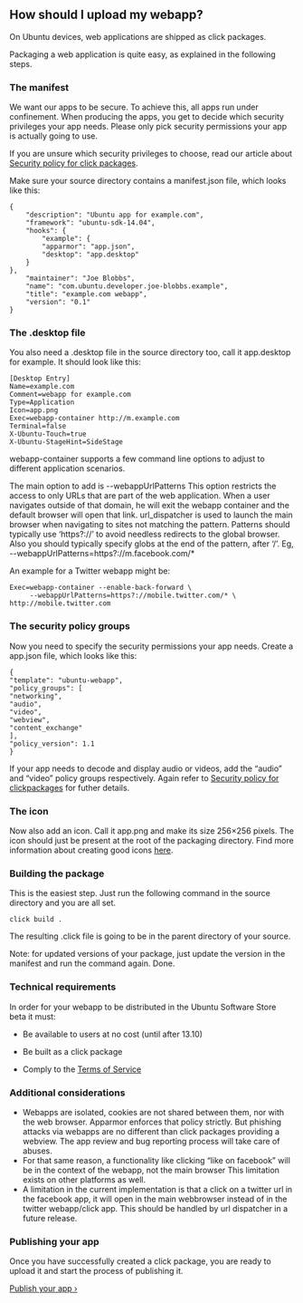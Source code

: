 





## How should I upload my webapp?

On Ubuntu devices, web applications are shipped as click packages.

Packaging a web application is quite easy, as explained in the following
steps.

### The manifest

We want our apps to be secure. To achieve this, all apps run under
confinement. When producing the apps, you get to decide which security
privileges your app needs. Please only pick security permissions your app is
actually going to use.

If you are unsure which security privileges to choose, read our article about
[Security policy for click packages](/en/phone/platform/guides/app-confinement/).

Make sure your source directory contains a manifest.json file, which looks
like this:

    {
        "description": "Ubuntu app for example.com",
        "framework": "ubuntu-sdk-14.04",
        "hooks": {
            "example": {
            "apparmor": "app.json",
            "desktop": "app.desktop"
        }
    },
        "maintainer": "Joe Blobbs",
        "name": "com.ubuntu.developer.joe-blobbs.example",
        "title": "example.com webapp",
        "version": "0.1"
    }

### The .desktop file

You also need a .desktop file in the source directory too, call it app.desktop
for example. It should look like this:

    [Desktop Entry]
    Name=example.com
    Comment=webapp for example.com
    Type=Application
    Icon=app.png
    Exec=webapp-container http://m.example.com
    Terminal=false
    X-Ubuntu-Touch=true
    X-Ubuntu-StageHint=SideStage

webapp-container supports a few command line options to adjust to different
application scenarios.

The main option to add is --webappUrlPatterns This option restricts the access
to only URLs that are part of the web application. When a user navigates
outside of that domain, he will exit the webapp container and the default
browser will open that link. url_dispatcher is used to launch the main browser
when navigating to sites not matching the pattern. Patterns should typically
use ‘https?://’ to avoid needless redirects to the global browser. Also you
should typically specify globs at the end of the pattern, after ‘/’. Eg,
--webappUrlPatterns=https?://m.facebook.com/*

An example for a Twitter webapp might be:

    Exec=webapp-container --enable-back-forward \
         --webappUrlPatterns=https?://mobile.twitter.com/* \
    http://mobile.twitter.com

### The security policy groups

Now you need to specify the security permissions your app needs. Create a
app.json file, which looks like this:

    {
    "template": "ubuntu-webapp",
    "policy_groups": [
    "networking",
    "audio",
    "video",
    "webview",
    "content_exchange"
    ],
    "policy_version": 1.1
    }

If your app needs to decode and display audio or videos, add the “audio” and
“video” policy groups respectively. Again refer to [Security policy for clickpackages](/en/phone/platform/guides/app-confinement/) for futher details.

### The icon

Now also add an icon. Call it app.png and make its size 256×256 pixels. The
icon should just be present at the root of the packaging directory. Find more
information about creating good icons [here](/en/publish/creating-a-good-icon/).

### Building the package

This is the easiest step. Just run the following command in the source
directory and you are all set.

`click build .`

The resulting .click file is going to be in the parent directory of your
source.

Note: for updated versions of your package, just update the version in the
manifest and run the command again. Done.

### Technical requirements

In order for your webapp to be distributed in the Ubuntu Software Store beta
it must:

  * Be available to users at no cost (until after 13.10)

  * Be built as a click package

  * Comply to the [Terms of Service](https://myapps.developer.ubuntu.com/dev/tos/)

### Additional considerations

  * Webapps are isolated, cookies are not shared between them, nor with the web browser. Apparmor enforces that policy strictly. But phishing attacks via webapps are no different than click packages providing a webview. The app review and bug reporting process will take care of abuses.
  * For that same reason, a functionality like clicking “like on facebook” will be in the context of the webapp, not the main browser This limitation exists on other platforms as well.
  * A limitation in the current implementation is that a click on a twitter url in the facebook app, it will open in the main webbrowser instead of in the twitter webapp/click app. This should be handled by url dispatcher in a future release.

### Publishing your app

Once you have successfully created a click package, you are ready to upload it
and start the process of publishing it.

[Publish your app ›](https://myapps.developer.ubuntu.com/dev/click-apps/new/?extract=1)





